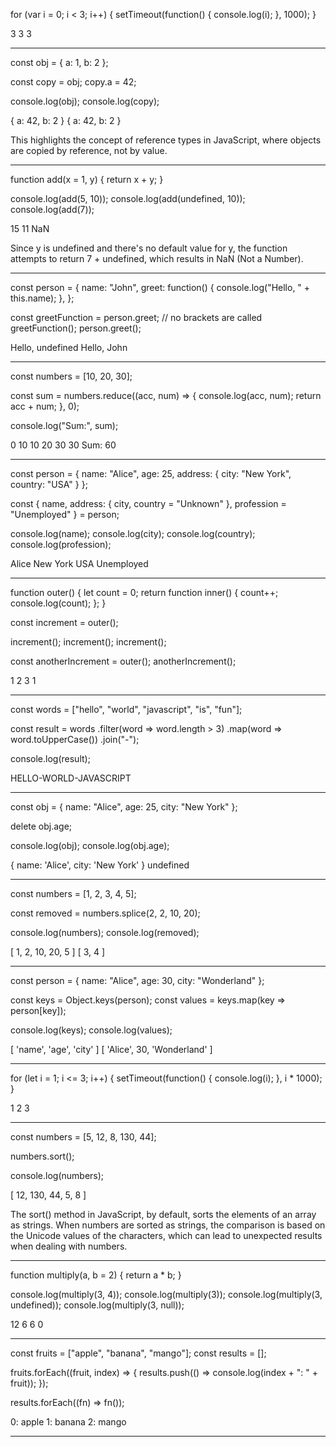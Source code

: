 for (var i = 0; i < 3; i++) {
  setTimeout(function() {
    console.log(i);
  }, 1000);
}

3
3
3


-----------------------------------------------------------------------------------


const obj = { a: 1, b: 2 };

const copy = obj;
copy.a = 42;

console.log(obj);
console.log(copy);


{ a: 42, b: 2 }
{ a: 42, b: 2 }

This highlights the concept of reference types in JavaScript, where objects are copied by reference, not by value.

-----------------------------------------------------------------------------------

function add(x = 1, y) {
  return x + y;
}

console.log(add(5, 10));
console.log(add(undefined, 10));
console.log(add(7));


15
11
NaN

Since y is undefined and there's no default value for y, the function attempts to return 7 + undefined, which results in NaN (Not a Number).


-----------------------------------------------------------------------------------------

const person = {
  name: "John",
  greet: function() {
    console.log("Hello, " + this.name);
  },
};

const greetFunction = person.greet; // no brackets are called
greetFunction();
person.greet();


Hello, undefined
Hello, John

-------------------------------------------------------------------------------------------
const numbers = [10, 20, 30];

const sum = numbers.reduce((acc, num) => {
  console.log(acc, num);
  return acc + num;
}, 0);

console.log("Sum:", sum);


0 10
10 20
30 30
Sum: 60

-------------------------------------------------------------------------------------------

const person = {
  name: "Alice",
  age: 25,
  address: {
    city: "New York",
    country: "USA"
  }
};

const { name, address: { city, country = "Unknown" }, profession = "Unemployed" } = person;

console.log(name);
console.log(city);
console.log(country);
console.log(profession);


Alice
New York
USA
Unemployed


---------------------------------------------------------------------------------------
function outer() {
  let count = 0;
  return function inner() {
    count++;
    console.log(count);
  };
}

const increment = outer();

increment();
increment();
increment();

const anotherIncrement = outer();
anotherIncrement();


1 2 3 1

------------------------------------------------------------------------------------------
const words = ["hello", "world", "javascript", "is", "fun"];

const result = words
  .filter(word => word.length > 3)
  .map(word => word.toUpperCase())
  .join("-");

console.log(result);


HELLO-WORLD-JAVASCRIPT

------------------------------------------------------------------------------------------

const obj = {
  name: "Alice",
  age: 25,
  city: "New York"
};

delete obj.age;

console.log(obj);
console.log(obj.age);

{ name: 'Alice', city: 'New York' }
undefined

------------------------------------------------------------------------------------------

const numbers = [1, 2, 3, 4, 5];

const removed = numbers.splice(2, 2, 10, 20);

console.log(numbers);
console.log(removed);


[ 1, 2, 10, 20, 5 ]
[ 3, 4 ]

----------------------------------------------------------------------------

const person = {
  name: "Alice",
  age: 30,
  city: "Wonderland"
};

const keys = Object.keys(person);
const values = keys.map(key => person[key]);

console.log(keys);
console.log(values);


[ 'name', 'age', 'city' ]
[ 'Alice', 30, 'Wonderland' ]

-----------------------------------------------------------------------------------
for (let i = 1; i <= 3; i++) {
  setTimeout(function() {
    console.log(i);
  }, i * 1000);
}

1 2 3 

-------------------------------------------------------------------------------------

const numbers = [5, 12, 8, 130, 44];

numbers.sort();

console.log(numbers);


[ 12, 130, 44, 5, 8 ]

The sort() method in JavaScript, by default, sorts the elements of an array as strings. When numbers are sorted as strings, the comparison is based on the Unicode values of the characters, which can lead to unexpected results when dealing with numbers.

---------------------------------------------------------------------------------------

function multiply(a, b = 2) {
  return a * b;
}

console.log(multiply(3, 4));
console.log(multiply(3));
console.log(multiply(3, undefined));
console.log(multiply(3, null));

12
6
6
0

----------------------------------------------------------------------------------
const fruits = ["apple", "banana", "mango"];
const results = [];

fruits.forEach((fruit, index) => {
  results.push(() => console.log(index + ": " + fruit));
});

results.forEach((fn) => fn());

0: apple
1: banana
2: mango

----------------------------------------------------------------------------------------





